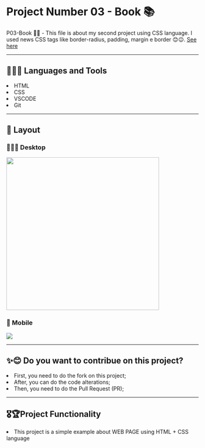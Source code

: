 <h1> Project Number 03 - Book 📚 </h1>

P03-Book 📘📖 - This file is about my second project using CSS language. I used news CSS tags like border-radius, padding, margin e border 😊😉.
<a href = "https://taiscostaeng.github.io/front-p03-book/"> See here </a>

------------------------------------------------------------------------------------------------------------------------------------------------------------------------------------------------
<h2> 👩🏽‍🔧 Languages and Tools </h2>
<li> HTML </li>
<li> CSS </li>
<li> VSCODE </li>
<li> Git </li>

------------------------------------------------------------------------------------------------------------------------------------------------------------------------------------------------
<h2> 🎨 Layout </h2>

<h3> 👩🏽‍💻 Desktop </h3>
<img src = "https://github.com/taiscostaeng/front-p03-book/assets/138815703/43c36110-d138-46d1-b223-47b6d3883f97" width = 400px>


<h3> 📱 Mobile </h3>
<img src = "https://github.com/taiscostaeng/front-p03-book/assets/138815703/45840b43-a30a-48c1-be0c-81246f43420a">

------------------------------------------------------------------------------------------------------------------------------------------------------------------------------------------------
<h2> ✨😊 Do you want to contribue on this project? </h2>
<li> First, you need to do the fork on this project; </li>
<li> After, you can do the code alterations; </li>
<li> Then, you need to do the Pull Request (PR); </li>

------------------------------------------------------------------------------------------------------------------------------------------------------------------------------------------------
<h2> 🎖🏆Project Functionality </h2>
<li> This project is a simple example about WEB PAGE using HTML + CSS language </li>
